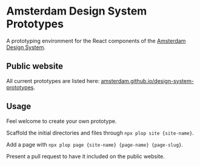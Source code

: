 # Amsterdam Design System Prototypes

A prototyping environment for the React components of the [Amsterdam Design System](https://github.com/Amsterdam/design-system).

## Public website

All current prototypes are listed here: [amsterdam.github.io/design-system-prototypes](http://amsterdam.github.io/design-system-prototypes).

## Usage

Feel welcome to create your own prototype.

Scaffold the initial directories and files through `npx plop site {site-name}`.

Add a page with `npx plop page {site-name} {page-name} {page-slug}`.

Present a pull request to have it included on the public website.
